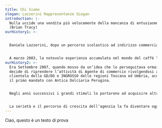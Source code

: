 ```yaml
---
title: Chi Siamo
slogan: Lazzerini Rappresentanze SLogan
introduction: |-
  Nulla uccide una vendita più velocemente della mancanza di entusiasmo.\
  (Brian Tracy)
ourHistory1: >-
  

  Daniele Lazzerini, dopo un percorso scolastico ad indirizzo commerciale e un’esperienza lavorativa in ambito familiare, intraprende l’attività di Agente di Commercio, attività che segnerà la sua carriera in ambito lavorativo. La prima aziendaè stata l’AMCO (toiletries) e di lì a breve entra nel mondo che da sempre più lo aveva affascinato, ovvero l’alimentare. La ***Star*** prima (1986-1988) e la ***Lavazza*** poi (1989-2003), caratterizzeranno di gran lunga la sua carriera ricoprendo il ruolo di Agente di Commercio fino ad Area Manager nelle zone allora di sua competenza (Toscana, Umbria, Marche, Emilia Romagna e Lazio).


  A marzo 2003, la notevole esperienza accumulata nel mondo del caffè lo porta ad intraprendere una nuova sfida come Trade Manager per ***Caffè Corsini*** (2003-2007), coordinando le aree 3 e 4 Nielsen (GD/DO e Ingrosso)
ourHistory2: >-
  Era Settembre 2007, quando mosso da un’idea che lo perseguitava ormai da anni
  decide di riprendere l’attività di Agente di commercio rivolgendosi alla
  clientela della GD/DO e INGROSSO delle regioni Toscana ed Umbria, acquisendo
  il primo mandato con Antica Dolciaria Perugina.


  Negli anni successivi i grandi stimoli lo portarono ad acquisire altri numerosi mandati come Oleificio Ranieri, Cantina il Greppo, Terre de Trinci, Toschi e B&G. Nel 2012, dopo un’esperienza pluriennale con l’azienda Perfetti Van Melle entra a far parte dell’agenzia anche il figlio Luca, dotato di grande voglia e ambizione nel portare avanti la tradizione di famiglia. Nel frattempo altre aziende come Cantine di Tufo, Fumaiolo, Lavis, Apicoltura Vangelisti e Il Fornaio del Casale si aggiungono al pacchetto costituendo così la “***Lazzerini Rappresentanze SRL***”.


  La serietà e il percorso di crescita dell’agenzia la fa diventare oggi un vero e proprio punto di riferimento per le aziende nel settore ***Food & Beverage*** nei canali della GD, DO e INGROSSO di Toscana ed Umbria.
---
```

Ciao, questo è un testo di prova